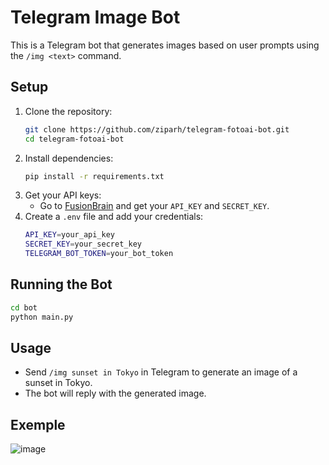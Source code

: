 # Telegram Image Bot

This is a Telegram bot that generates images based on user prompts using the `/img <text>` command.


## Setup

1. Clone the repository:
   ```sh
   git clone https://github.com/ziparh/telegram-fotoai-bot.git
   cd telegram-fotoai-bot
   ```
2. Install dependencies:
   ```sh
   pip install -r requirements.txt
   ```
3. Get your API keys:
   - Go to [FusionBrain](https://fusionbrain.ai/keys/) and get your `API_KEY` and `SECRET_KEY`.
4. Create a `.env` file and add your credentials:
   ```sh
   API_KEY=your_api_key
   SECRET_KEY=your_secret_key
   TELEGRAM_BOT_TOKEN=your_bot_token
   ```

## Running the Bot

```sh
cd bot
python main.py
```

## Usage
- Send `/img sunset in Tokyo` in Telegram to generate an image of a sunset in Tokyo.
- The bot will reply with the generated image.

## Exemple
![image](https://github.com/user-attachments/assets/28c8cb4c-dbfb-49e3-822c-0737048c995d)


